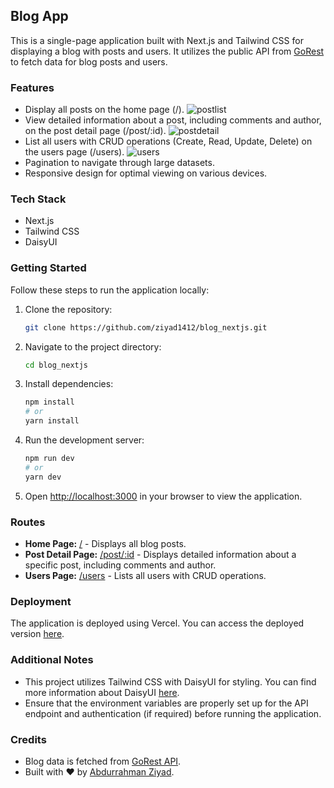 ## Blog App

This is a single-page application built with Next.js and Tailwind CSS for displaying a blog with posts and users. It utilizes the public API from [GoRest](https://gorest.co.in/) to fetch data for blog posts and users.

### Features

- Display all posts on the home page (/).
![postlist](https://github.com/ziyad1412/blog_nextjs/assets/72376708/bbab5de1-d936-4f75-bd1f-fb509bf8c7ce)
- View detailed information about a post, including comments and author, on the post detail page (/post/:id).
![postdetail](https://github.com/ziyad1412/blog_nextjs/assets/72376708/7a6b5fc3-2068-499b-b297-7b35b001b08d)
- List all users with CRUD operations (Create, Read, Update, Delete) on the users page (/users).
![users](https://github.com/ziyad1412/blog_nextjs/assets/72376708/17e0f067-2908-42c4-937d-70c6938e6790)
- Pagination to navigate through large datasets.
- Responsive design for optimal viewing on various devices.

### Tech Stack

- Next.js
- Tailwind CSS
- DaisyUI

### Getting Started

Follow these steps to run the application locally:

1. Clone the repository:

   ```bash
   git clone https://github.com/ziyad1412/blog_nextjs.git
   ```

2. Navigate to the project directory:

   ```bash
   cd blog_nextjs
   ```

3. Install dependencies:

   ```bash
   npm install
   # or
   yarn install
   ```

4. Run the development server:

   ```bash
   npm run dev
   # or
   yarn dev
   ```

5. Open [http://localhost:3000](http://localhost:3000) in your browser to view the application.

### Routes

- **Home Page:** [/](http://localhost:3000) - Displays all blog posts.
- **Post Detail Page:** [/post/:id](http://localhost:3000/post/:id) - Displays detailed information about a specific post, including comments and author.
- **Users Page:** [/users](http://localhost:3000/users) - Lists all users with CRUD operations.

### Deployment

The application is deployed using Vercel. You can access the deployed version [here](https://blog-nextjs-ziyad.vercel.app/).

### Additional Notes

- This project utilizes Tailwind CSS with DaisyUI for styling. You can find more information about DaisyUI [here](https://daisyui.com/).
- Ensure that the environment variables are properly set up for the API endpoint and authentication (if required) before running the application.

### Credits

- Blog data is fetched from [GoRest API](https://gorest.co.in/).
- Built with ❤️ by [Abdurrahman Ziyad](https://github.com/ziyad1412).
